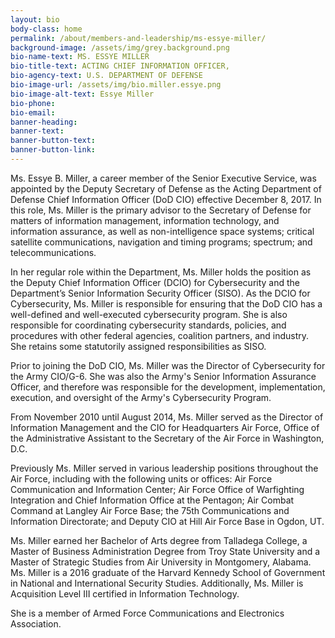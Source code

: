 ```yaml
---
layout: bio
body-class: home
permalink: /about/members-and-leadership/ms-essye-miller/
background-image: /assets/img/grey.background.png
bio-name-text: MS. ESSYE MILLER
bio-title-text: ACTING CHIEF INFORMATION OFFICER,
bio-agency-text: U.S. DEPARTMENT OF DEFENSE
bio-image-url: /assets/img/bio.miller.essye.png
bio-image-alt-text: Essye Miller
bio-phone: 
bio-email: 
banner-heading: 
banner-text: 
banner-button-text: 
banner-button-link: 
---
```

Ms. Essye B. Miller, a career member of the Senior Executive Service, was appointed by the Deputy Secretary of Defense as the Acting Department of Defense Chief Information Officer (DoD CIO) effective December 8, 2017. In this role, Ms. Miller is the primary advisor to the Secretary of Defense for matters of information management, information technology, and information assurance, as well as non-intelligence space systems; critical satellite communications, navigation and timing programs; spectrum; and telecommunications.

In her regular role within the Department, Ms. Miller holds the position as the Deputy Chief Information Officer (DCIO) for Cybersecurity and the Department’s Senior Information Security Officer (SISO). As the DCIO for Cybersecurity, Ms. Miller is responsible for ensuring that the DoD CIO has a well-defined and well-executed cybersecurity program. She is also responsible for coordinating cybersecurity standards, policies, and procedures with other federal agencies, coalition partners, and industry. She retains some statutorily assigned responsibilities as SISO.

Prior to joining the DoD CIO, Ms. Miller was the Director of Cybersecurity for the Army CIO/G-6. She was also the Army's Senior Information Assurance Officer, and therefore was responsible for the development, implementation, execution, and oversight of the Army's Cybersecurity Program.

From November 2010 until August 2014, Ms. Miller served as the Director of Information Management and the CIO for Headquarters Air Force, Office of the Administrative Assistant to the Secretary of the Air Force in Washington, D.C.

Previously Ms. Miller served in various leadership positions throughout the Air Force, including with the following units or offices: Air Force Communication and Information Center; Air Force Office of Warfighting Integration and Chief Information Office at the Pentagon; Air Combat Command at Langley Air Force Base; the 75th Communications and Information Directorate; and Deputy CIO at Hill Air Force Base in Ogdon, UT.

Ms. Miller earned her Bachelor of Arts degree from Talladega College, a Master of Business Administration Degree from Troy State University and a Master of Strategic Studies from Air University in Montgomery, Alabama. Ms. Miller is a 2016 graduate of the Harvard Kennedy School of Government in National and International Security Studies. Additionally, Ms. Miller is Acquisition Level III certified in Information Technology.

She is a member of Armed Force Communications and Electronics Association.
